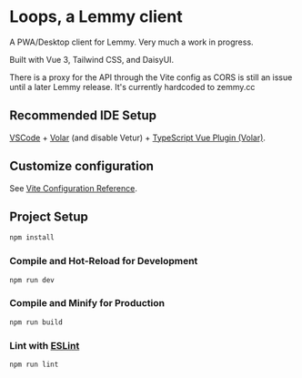 # Loops, a Lemmy client

A PWA/Desktop client for Lemmy. Very much a work in progress.

Built with Vue 3, Tailwind CSS, and DaisyUI.

There is a proxy for the API through the Vite config as CORS is still an issue until a later Lemmy release. It's currently hardcoded to zemmy.cc

## Recommended IDE Setup

[VSCode](https://code.visualstudio.com/) + [Volar](https://marketplace.visualstudio.com/items?itemName=Vue.volar) (and disable Vetur) + [TypeScript Vue Plugin (Volar)](https://marketplace.visualstudio.com/items?itemName=Vue.vscode-typescript-vue-plugin).

## Customize configuration

See [Vite Configuration Reference](https://vitejs.dev/config/).

## Project Setup

```sh
npm install
```

### Compile and Hot-Reload for Development

```sh
npm run dev
```

### Compile and Minify for Production

```sh
npm run build
```

### Lint with [ESLint](https://eslint.org/)

```sh
npm run lint
```
